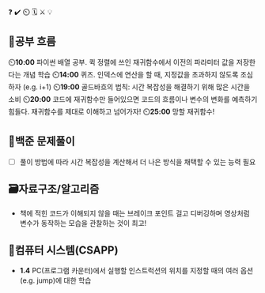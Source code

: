 ❓ ✔️ ⏲️ 🗓️ ⚔️ 💡

## 🧠공부 흐름
⏲️**10:00** 파이썬 배열 공부. 퀵 정렬에 쓰인 재귀함수에서 이전의 파라미터 값을 저장한다는 개념 학습 
⏲️**14:00** 퀴즈. 인덱스에 연산을 할 때, 지정값을 초과하지 않도록 조심하자 (e.g. i+1)
⏲️**19:00** 골드바흐의 법칙: 시간 복잡성을 해결하기 위해 많은 시간을 소비
⏲️**20:00** 코드에 재귀함수만 들어있으면 코드의 흐름이나 변수의 변화를 예측하기 힘들다. 재귀함수를 제대로 이해하고 넘어가자!
⏲️**25:00** 망할 재귀함수!

## 🔢백준 문제풀이
- [ ] 풀이 방법에 따라 시간 복잡성을 계산해서 더 나은 방식을 채택할 수 있는 능력 필요

## 🗃️자료구조/알고리즘
- 책에 적힌 코드가 이해되지 않을 때는 브레이크 포인트 걸고 디버깅하며 영상처럼 변수가 동작하는 모습을 관찰하는 것이 최고!    

## 📓컴퓨터 시스템(CSAPP)
- **1.4** PC(프로그램 카운터)에서 실행할 인스트럭션의 위치를 지정할 때의 여러 옵션(e.g. jump)에 대한 학습


